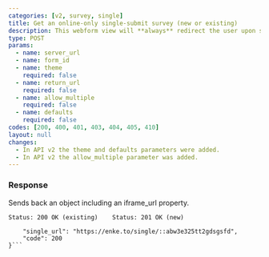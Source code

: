 ```yaml
---
categories: [v2, survey, single]
title: Get an online-only single-submit survey (new or existing)
description: This webform view will **always** redirect the user upon successful submission of a record.
type: POST
params: 
  - name: server_url 
  - name: form_id
  - name: theme
    required: false
  - name: return_url
    required: false
  - name: allow_multiple
    required: false
  - name: defaults
    required: false
codes: [200, 400, 401, 403, 404, 405, 410]
layout: null
changes:
  - In API v2 the theme and defaults parameters were added.
  - In API v2 the allow_multiple parameter was added.
---
```


### Response

Sends back an object including an iframe_url property.

```Status: 200 OK (existing)    Status: 201 OK (new)```
```{
    "single_url": "https://enke.to/single/::abw3e325tt2gdsgsfd",
    "code": 200
}```
